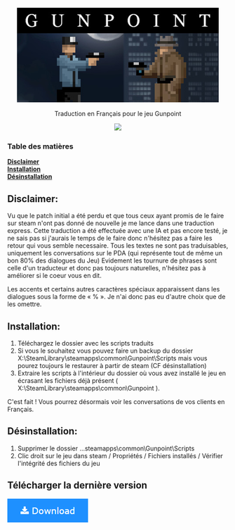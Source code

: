 <p align="center"><img src=".readme.assets/header.jpg"></p>

<p align="center">Traduction en Français pour le jeu Gunpoint</p>
<p align="center">
<a href="https://github.com/leghort/gunpoint-patch-fr/releases"><img src="https://img.shields.io/github/v/release/leghort/gunpoint-patch-fr"></a>
</p>

### Table des matières
**[Disclaimer](#disclaimer)**</br>
**[Installation](#installation)**</br>
**[Désinstallation](#d%C3%A9sinstallation)**</br>

## Disclaimer:
Vu que le patch initial a été perdu et que tous ceux ayant promis de le faire sur steam n'ont pas donné de nouvelle je me lance dans une traduction express.
Cette traduction a été effectuée avec une IA et pas encore testé, je ne sais pas si j'aurais le temps de le faire donc n'hésitez pas a faire les retour qui vous semble necessaire.
Tous les textes ne sont pas traduisables, uniquement les conversations sur le PDA (qui représente tout de même un bon 80% des dialogues du Jeu)
Evidement les tournure de phrases sont celle d'un traducteur et donc pas toujours naturelles, n'hésitez pas à améliorer si le coeur vous en dit.

Les accents et certains autres caractères spéciaux apparaissent dans les dialogues sous la forme de « % ». Je n'ai donc pas eu d'autre choix que de les omettre.

## Installation:
1) Téléchargez le dossier avec les scripts traduits
2) Si vous le souhaitez vous pouvez faire un backup du dossier X:\SteamLibrary\steamapps\common\Gunpoint\Scripts mais vous pourez toujours le restaurer à partir de steam (CF désinstallation)
3) Extraire les scripts à l'intérieur du dossier où vous avez installé le jeu en écrasant les fichiers déjà présent  ( X:\SteamLibrary\steamapps\common\Gunpoint ).


C'est fait ! Vous pourrez désormais voir les conversations de vos clients en Français.

## Désinstallation:
1) Supprimer le dossier ...steamapps\common\Gunpoint\Scripts
2) Clic droit sur le jeu dans steam / Propriétés / Fichiers installés / Vérifier l'intégrité des fichiers du jeu

## Télécharger la dernière version
[![Download-Button.png](.readme.assets/Download-Button.png)](/releases/download/latest/scripts.zip)
